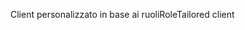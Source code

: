 <span data-ttu-id="aeb86-101">Client personalizzato in base ai ruoli</span><span class="sxs-lookup"><span data-stu-id="aeb86-101">RoleTailored client</span></span>